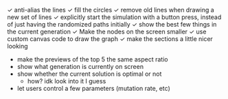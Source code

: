 ✓ anti-alias the lines
✓ fill the circles
✓ remove old lines when drawing a new set of lines
✓ explicitly start the simulation with a button press, instead of just having the randomized paths initially
✓ show the best few things in the current generation
✓ Make the nodes on the screen smaller
✓ use custom canvas code to draw the graph
✓ make the sections a little nicer looking

- make the previews of the top 5 the same aspect ratio
- show what generation is currently on screen
- show whether the current solution is optimal or not
  - how? idk look into it I guess
- let users control a few parameters (mutation rate, etc)
